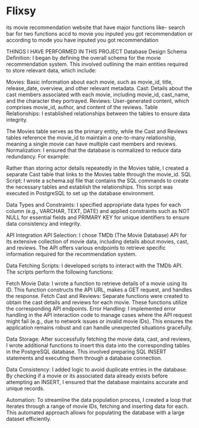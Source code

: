# Flixsy
its movie recommendation website  that have major functions like- search bar for two functions accd to movie you inputed you got recommendation or according to mode you have  inputed you got recommendation 

THINGS I HAVE PERFORMED IN THIS PROJECT
Database Design
Schema Definition: I began by defining the overall schema for the movie recommendation system. This involved outlining the main entities required to store relevant data, which include:

Movies: Basic information about each movie, such as movie_id, title, release_date, overview, and other relevant metadata.
Cast: Details about the cast members associated with each movie, including movie_id, cast_name, and the character they portrayed.
Reviews: User-generated content, which comprises movie_id, author, and content of the reviews.
Table Relationships: I established relationships between the tables to ensure data integrity.

The Movies table serves as the primary entity, while the Cast and Reviews tables reference the movie_id to maintain a one-to-many relationship, meaning a single movie can have multiple cast members and reviews.
Normalization: I ensured that the database is normalized to reduce data redundancy. For example:

Rather than storing actor details repeatedly in the Movies table, I created a separate Cast table that links to the Movies table through the movie_id.
SQL Script: I wrote a schema.sql file that contains the SQL commands to create the necessary tables and establish the relationships. This script was executed in PostgreSQL to set up the database environment.

Data Types and Constraints: I specified appropriate data types for each column (e.g., VARCHAR, TEXT, DATE) and applied constraints such as NOT NULL for essential fields and PRIMARY KEY for unique identifiers to ensure data consistency and integrity.

API Integration
API Selection: I chose TMDb (The Movie Database) API for its extensive collection of movie data, including details about movies, cast, and reviews. The API offers various endpoints to retrieve specific information required for the recommendation system.

Data Fetching Scripts: I developed scripts to interact with the TMDb API. The scripts perform the following functions:

Fetch Movie Data: I wrote a function to retrieve details of a movie using its ID. This function constructs the API URL, makes a GET request, and handles the response.
Fetch Cast and Reviews: Separate functions were created to obtain the cast details and reviews for each movie. These functions utilize the corresponding API endpoints.
Error Handling: I implemented error handling in the API interaction code to manage cases where the API request might fail (e.g., due to network issues or invalid movie IDs). This ensures the application remains robust and can handle unexpected situations gracefully.

Data Storage: After successfully fetching the movie data, cast, and reviews, I wrote additional functions to insert this data into the corresponding tables in the PostgreSQL database. This involved preparing SQL INSERT statements and executing them through a database connection.

Data Consistency: I added logic to avoid duplicate entries in the database. By checking if a movie or its associated data already exists before attempting an INSERT, I ensured that the database maintains accurate and unique records.

Automation: To streamline the data population process, I created a loop that iterates through a range of movie IDs, fetching and inserting data for each. This automated approach allows for populating the database with a large dataset efficiently.
